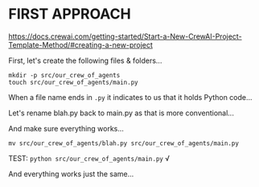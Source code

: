 # FIRST APPROACH

https://docs.crewai.com/getting-started/Start-a-New-CrewAI-Project-Template-Method/#creating-a-new-project

First, let's create the following files & folders...

```
mkdir -p src/our_crew_of_agents
touch src/our_crew_of_agents/main.py 
```

When a file name ends in `.py` it indicates to us that it holds Python code...

<!--
In Python projects, you'll often see a file called "main.py"

In this walkthrough, `main.py` will be the file we run to launch our CrewAI project which will contain code (or instructions) for running a group of agents...

For the beginners watching, it's important to tell you that when programming, we can call files, folders, and many aspect of the code we write whatever we like.

For example, we could name this file that launches our application `blah.py`

```
mv src/our_crew_of_agents/main.py src/our_crew_of_agents/blah.py
print("Tell my crew of agents to do something")
python blah.py
```

Right?

Names are just labels. So there are an infinite number of ways to organize code in a project. In practice tho, so easy for us collectively to understand, collaborate, and build together, we follow conventions.

These conventions are learned over time through experience and through working with others so be patient if you feel unfamiliar with what you're seeing...
-->

Let's rename blah.py back to main.py as that is more conventional...

And make sure everything works...

`mv src/our_crew_of_agents/blah.py src/our_crew_of_agents/main.py`

TEST: `python src/our_crew_of_agents/main.py` √

And everything works just the same...
